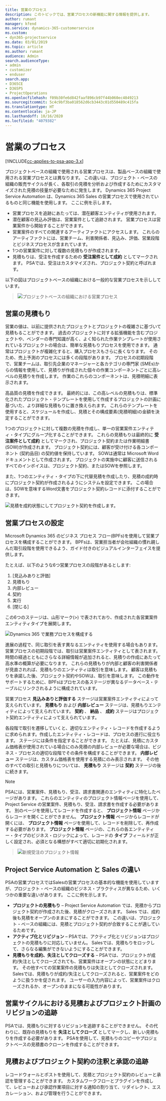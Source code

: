 ```yaml
---
title: 営業のプロセス
description: このトピックでは、営業プロセスの新機能に関する情報を提供します。
author: rumant
manager: kfend
ms.service: dynamics-365-customerservice
ms.custom:
- dyn365-projectservice
ms.date: 03/01/2019
ms.topic: article
ms.author: rumant
audience: Admin
search.audienceType:
- admin
- customizer
- enduser
search.app:
- D365CE
- D365PS
- ProjectOperations
ms.openlocfilehash: f09b30fe6d842faaf896cb97f44b060ec4049213
ms.sourcegitcommit: 5c4c9bf3ba018562d6cb3443c01d550489c415fa
ms.translationtype: HT
ms.contentlocale: ja-JP
ms.lasthandoff: 10/16/2020
ms.locfileid: "4079382"
---
```

# <a name="sales-processes"></a>営業のプロセス

[!INCLUDE[cc-applies-to-psa-app-3.x](../includes/cc-applies-to-psa-app-3x.md)]

プロジェクトベースの組織で使用される営業プロセスは、製品ベースの組織で使用される営業プロセスとは異なります。 この違いは、プロジェクト・ベースの組織の販売サイクルが長く、各取引の見積を分析および作成するためにカスタマイズされた見積の技量が必要なために発生します。 Dynamics 365 Project Service Automation は、Dynamics 365 Sales の営業プロセスで使用されているものと同じ機能を使用します。 ここに例を示します。

- 営業プロセスを追跡にあたっては、潜在顧客エンティティが使用されます。
- 潜在顧客の見込み評価は、営業案件として追跡されます。 営業プロセスは営業案件から開始することができます。
- 営業案件のすべての関連するアーティファクトにアクセスします。 これらのアーティファクトには、営業チーム、利害関係者、見込み、評価、営業段階とビジネスプロセスが含まれています。
- 1つの営業案件に対して複数の見積もりが作成されます。
- 見積もりは、受注を作成するための **受注案件として成約** としてマークされます。 PSAでは、受注はカスタマイズされ、プロジェクト契約と呼ばれます。

以下の図はプロジェクトベースの組織における一般的な営業プロセスを示ししています。

> ![プロジェクトベースの組織における営業プロセス](media/basic-guide-1.png)

## <a name="estimating-a-sale"></a>営業の見積もり
営業の値は、以前に提供されたプロジェクトとプロジェクトの複雑さに基づいて見積もることができます。 過去のプロジェクトに対する拡張機能を含むプロジェクトや、ベンダーの専門知識が高く、よく知られた作業テンプレートが使用されているプロジェクトの場合は、簡単な見積もりプロセスを使用できます。 通常はプロジェクトが複雑化すると、購入プロセスもさらに長くなります。 そのため、売上予測のプロセスには多くの段階があります。 プロセスの初期段階で、営業チームは、取引先企業のマネージャーと各カテゴリの専門家 (SMEs)からの情報を使用して、見積りが作成された個々の作業コンポーネントごとに高レベルの見積りを作成します。 作業のこれらのコンポーネントは、見積明細に表示されます。 

高品質の見積を作成できます。 最終的には、この高レベルの見積もりは、標準化されたプロジェクト・テンプレートを使用して作成するプロジェクトの計画に基づいた、より詳細な見積もりに置き換えられます。 これらのテンプレートを使用すると、スケジュールを作成し、見積とその構成要素(見積明細)の金額を決定することができます。 

1つのプロジェクトに対して複数の見積を作成し、単一の営業案件エンティティ・タイプにグループ化することができます。 これらの見積もりは最終的に **受注案件として成約** としてマークされ、プロジェクト契約または作業明細書(SOW)が作成されます。 プロジェクト契約には、顧客が受け付ける各コンポーネント (契約品目) の契約値を保持しています。 SOWは通常は Microsoft Word ドキュメントとして作成されます。 プロジェクトの実施中に顧客に送信されるすべてのインボイスは、プロジェクト契約、またはSOWを参照します。

また、1つのエンティティ・タイプの下に代替見積を作成したり、見積の成約時にプロジェクト契約が作成されるようにシステムを設定できます。 この場合は、SOWを意味するWord文書をプロジェクト契約レコードに添付することができます。

![見積を成約状態にしてプロジェクト契約を作成します。](media/basic-guide-2.png)

## <a name="configuring-the-sales-process"></a>営業プロセスの設定
Microsoft Dynamics 365 のビジネス プロセス フロー(BPFs)を使用して営業プロセスを構成することができます。 BPFsは、営業担当者が会社組織の慣れ親しんだ取引段階を使用できるよう、ガイド付きのビジュアルインターフェイスを提供します。

たとえば、以下のような6つ営業プロセスの段階があるとします:

1. [見込みありと評価]
2. 見積もり
3. 内部レビュー
4. 契約
5. 実行
6. [閉じる]

この6つのステージは、山形マーク(\>) で表されており、作成された各営業案件エンティティタイプを展開します。

![Dynamics 365 で業務プロセスを構成する](media/basic-guide-3.png)
 
進展の過程で、同じ取引を表す異なるエンティティを使用する場合もあります。 営業プロセスの初期段階では、取引は営業案件エンティティとして表されます。 時間の経過とともにさらなる詳細情報が追加されると、見積りの作成にあたって高水準の概算が必要になります。 これらの見積もりが内部と顧客の利害関係者が見直されれば、見積もりのエンティティは取引を意味します。 顧客は見積もりを承諾した後、プロジェクト契約やSOWは、取引を意味します。 この動作をサポートするために、BPFsはプロセスの各ステージが異なるデータベース・テーブルにリンクされるように構成されています。

営業プロセス **見込みありと評価する** ステージは営業案件エンティティによって支えられています。 **見積もり** および **内部レビュー** ステージは、見積もりエンティティによって支えられています。 **契約** 、 **納品** 、 **成約** ステージはプロジェクト契約エンティティによって支えられています。

各段階で取引を遷移していくと、適切なエンティティ・レコードを作成するように求められます。作成したエンティティ・レコードは、プロセスの進行に役立ちます。 ステージには条件を指定することができます。 たとえば、見積にカスタム価格表が使用されている場合にのみ見積の内部レビューが必要な場合は、ビジネス・プロセスの適切な段階でその条件を構成することができます。 **内部レビュー** ステージは、カスタム価格表を使用する見積にのみ表示されます。 その他のすべての取引と見積もりについては、 **見積もり** ステージは **契約** ステージの後に続きます。

> [!NOTE]
> PSAには、営業案件、見積もり、受注、請求書関連のエンティティに特化したページがあります。 これらのエンティティのプロジェクト情報ページを使用して、Project Service の営業案件、見積もり、受注、請求書を作成する必要があります。 別のページを使用してレコードを作成すると、 **プロジェクト情報** ページからレコードを開くことができません。 **プロジェクト情報** ページからレコードが開くには、 **プロジェクト情報** ページを使用して、レコードを削除して、再作成する必要があります。 **プロジェクト情報** ページの、これらの各エンティティー・タイプのビジネス・ロジックによって、レコードの **タイプ** フィールドが正しく設定され、必須となる構想がすべて適切に初期化されます。

> ![新規受注のプロジェクト情報](media/basic-guide-4.png)
 
## <a name="differences-between-project-service-automation-and-sales"></a>Project Service Automation と Sales の違い
PSAの営業プロセスではSalesの営業プロセスの基本的な機能を使用していますが、プロジェクト・ベースの組織のビジネス・プラクティスが異なるため、いくつかの重要な違いがあります。 ここに例を示します。

- **プロジェクトの見積もり** – Project Service Automation では、見積からプロジェクト契約が作成された後、見積がクローズされます。 Sales では、成約後も見積をオープンのままにすることができます。 この違いは、プロジェクト・ベースの組織には、見積とプロジェクト契約が合致することが適しているためです。 
- **アクティブ化とリビジョン** – PSAでは、アクティブ化とリビジョンはプロジェクトの見積もりに対応していません。 Salesでは、見積もりをロックして、さらなる編集ができないようにすることができます。
- **見積もりを成約、失注としてクローズする** – PSAでは、プロジェクトが成約/失注としてクローズされても、営業案件はオープンの状態にとどまります。 その他すべての営業案件の見積もりは失注としてクローズされます。 Salesでは、見積もりが成約/失注としてクローズされると、営業案件をどのように扱うかを促されます。 ユーザーの入力内容によって、営業案件はクローズされるか、オープンのままになる可能性があります。

## <a name="tracking-revisions-to-quotes-and-project-plans-in-the-sales-cycle"></a>営業サイクルにおける見積およびプロジェクト計画のリビジョンの追跡
PSAでは、見積もりに対するリビジョンを追跡することができません。 その代わりに、既存の見積もりを **失注としてクローズ** としてマークし、新しい見積もりを作成する必要があります。 PSAを使用して、見積もりのコピーやプロジェクトベースの見積書のクローンを作成することができます。

## <a name="tracking-comments-and-approvals-of-quotes-and-project-contracts"></a>見積およびプロジェクト契約の注釈と承認の追跡
レコードウォールとポストを使用して、見積とプロジェクト契約のレビューと承認を管理することができます。 カスタムワークフローとプラグインを作成して、レビューおよび承認作業項目に対する通知の割り当て、リダイレクト、エスカレーション、および管理を行うことができます。
